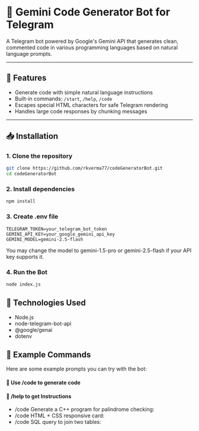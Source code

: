 # 🤖 Gemini Code Generator Bot for Telegram

A Telegram bot powered by Google's Gemini API that generates clean, commented code in various programming languages based on natural language prompts.

---

## 📌 Features

- Generate code with simple natural language instructions
- Built-in commands: `/start`, `/help`, `/code`
- Escapes special HTML characters for safe Telegram rendering
- Handles large code responses by chunking messages

---

## 📥 Installation

### 1. Clone the repository

```bash
git clone https://github.com/rkverma77/codeGeneratorBot.git
cd codeGeneratorBot

```
### 2. Install dependencies
```bash
npm install
```

### 3. Create .env file
```.env
TELEGRAM_TOKEN=your_telegram_bot_token
GEMINI_API_KEY=your_google_gemini_api_key
GEMINI_MODEL=gemini-2.5-flash
```
You may change the model to gemini-1.5-pro or gemini-2.5-flash if your API key supports it.

### 4. Run the Bot
```bash
node index.js
```

## 🔧 Technologies Used

- Node.js
- node-telegram-bot-api
- @google/genai
- dotenv

## 🧪 Example Commands

Here are some example prompts you can try with the bot:
#### 🔹 Use /code <your request> to generate code
#### 🔹 /help to get Instructions

- /code Generate a C++ program for palindrome checking:
- /code HTML + CSS responsive card:
- /code SQL query to join two tables:





